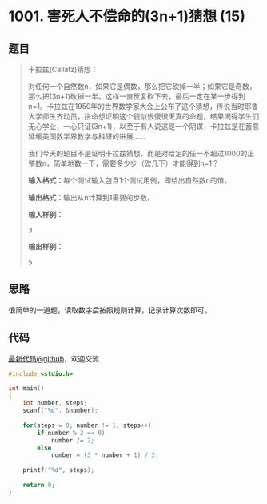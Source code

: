 <h1>1001. 害死人不偿命的(3n+1)猜想 (15)</h1>

## 题目

> <div id="problemContent">
> <p>卡拉兹(Callatz)猜想：</p>
> <p>对任何一个自然数n，如果它是偶数，那么把它砍掉一半；如果它是奇数，那么把(3n+1)砍掉一半。这样一直反复砍下去，最后一定在某一步得到n=1。卡拉兹在1950年的世界数学家大会上公布了这个猜想，传说当时耶鲁大学师生齐动员，拼命想证明这个貌似很傻很天真的命题，结果闹得学生们无心学业，一心只证(3n+1)，以至于有人说这是一个阴谋，卡拉兹是在蓄意延缓美国数学界教学与科研的进展……
> </p>
> <p>我们今天的题目不是证明卡拉兹猜想，而是对给定的任一不超过1000的正整数n，简单地数一下，需要多少步（砍几下）才能得到n=1？
> 
> <p><b>输入格式：</b>每个测试输入包含1个测试用例，即给出自然数n的值。</p>
> <p><b>输出格式：</b>输出从n计算到1需要的步数。</p>
> <b>输入样例：</b><pre>
> 3
> </pre>
> <b>输出样例：</b><pre>
> 5
> </pre>
> </p></div>

## 思路

很简单的一道题，读取数字后按照规则计算，记录计算次数即可。


## 代码

[最新代码@github](https://github.com/OliverLew/PAT/blob/master/PATBasic/1001.c)，欢迎交流
```c
#include <stdio.h>

int main()
{
    int number, steps;
    scanf("%d", &number);
    
    for(steps = 0; number != 1; steps++) 
        if(number % 2 == 0)     
			number /= 2;
        else
			number = (3 * number + 1) / 2;
    
    printf("%d", steps);
    
    return 0;
}

```